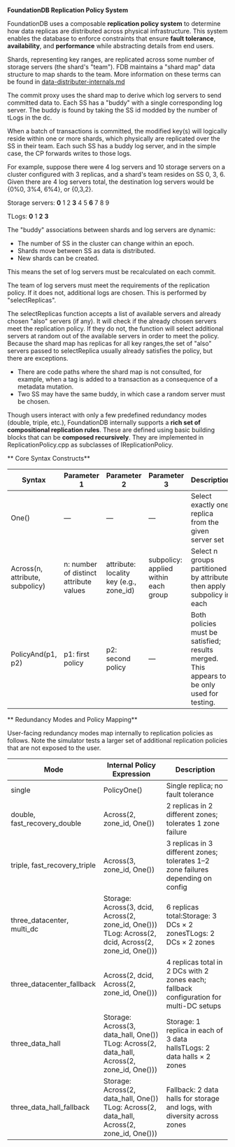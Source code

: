 **FoundationDB Replication Policy System**

FoundationDB uses a composable **replication policy system** to determine how data replicas are distributed across physical infrastructure. This system enables 
the database to enforce constraints that ensure **fault tolerance**, **availability**, and **performance** while abstracting details from end users.

Shards, representing key ranges, are replicated across some number of storage servers (the shard's "team"). FDB maintains a "shard map" data structure to map 
shards to the team. More information on these terms can be found in [data-distributer-internals.md](http://data-distributer-internals.md)

The commit proxy uses the shard map to derive which log servers to send committed data to. Each SS has a "buddy" with a single corresponding log server. The 
buddy is found by taking the SS id modded by the number of tLogs in the dc.

When a batch of transactions is committed, the modified key(s) will logically reside within one or more shards, which physically are replicated over the SS in their team. Each such SS has a buddy
log server, and in the simple case, the CP forwards writes to those logs.

For example, suppose there were 4 log servers and 10 storage servers on a cluster configured with 3 replicas, and a shard's team resides on SS 0, 3, 6. Given 
there are 4 log servers total, the destination log servers would be {0%0, 3%4, 6%4}, or {0,3,2}.

Storage servers: **0** 1 2 **3** 4 5 **6** 7 8 9

TLogs: **0** 1 **2** **3**

The "buddy" associations between shards and log servers are dynamic:

- The number of SS in the cluster can change within an epoch.
- Shards move between SS as data is distributed.
- New shards can be created.

This means the set of log servers must be recalculated on each commit.

The team of log servers must meet the requirements of the replication policy. If it does not, additional logs are chosen. This is performed by "selectReplicas".

The selectReplicas function accepts a list of available servers and already chosen "also" servers (if any). It will check if the already chosen servers meet the 
replication policy. If they do not, the function will select additional servers at random out of the available servers in order to meet the policy. Because the 
shard map has replicas for all key ranges,the set of "also" servers passed to selectReplica usually already satisfies the policy, but there are exceptions.

- There are code paths where the shard map is not consulted, for example, when a tag is added to a transaction as a consequence of a metadata mutation.
- Two SS may have the same buddy, in which case a random server must be chosen.

Though users interact with only a few predefined redundancy modes (double, triple, etc.), FoundationDB internally supports a **rich set of compositional 
replication rules**. These are defined using basic building blocks that can be **composed recursively**. They are implemented in ReplicationPolicy.cpp as 
subclasses of IReplicationPolicy.

** Core Syntax Constructs**

| Syntax                  | Parameter 1                          | Parameter 2                            | Parameter 3                        | Description                                                                              |
| ----------------------- | ------------------------------------ | -------------------------------------- | ---------------------------------- | ---------------------------------------------------------------------------------------- |
| One()                   | —                                    | —                                      | —                                  | Select exactly one replica from the given server set                                    |
| Across(n, attribute, subpolicy) | n: number of distinct attribute values | attribute: locality key (e.g., zone\_id) | subpolicy: applied within each group | Select n groups partitioned by attribute, then apply subpolicy in each                     |
| PolicyAnd(p1, p2)       | p1: first policy                     | p2: second policy                      | —                                  | Both policies must be satisfied; results merged. This appears to be only used for testing. |

** Redundancy Modes and Policy Mapping**

User-facing redundancy modes map internally to replication policies as follows. Note the simulator tests a larger set of additional replication policies that are not exposed to the user.

| Mode                          | Internal Policy Expression                                                                              | Description                                                                           |
| ----------------------------- | ----------------------------------------------------------------------------------------------------------- | ------------------------------------------------------------------------------------- |
| single                        | PolicyOne()                                                                                                 | Single replica; no fault tolerance                                                     |
| double, fast\_recovery\_double | Across(2, zone\_id, One())                                                                                  | 2 replicas in 2 different zones; tolerates 1 zone failure                              |
| triple, fast\_recovery\_triple | Across(3, zone\_id, One())                                                                                  | 3 replicas in 3 different zones; tolerates 1–2 zone failures depending on config        |
| three\_datacenter, multi\_dc   | Storage: Across(3, dcid, Across(2, zone\_id, One())) TLog: Across(2, dcid, Across(2, zone\_id, One()))   | 6 replicas total:Storage: 3 DCs × 2 zonesTLogs: 2 DCs × 2 zones                        |
| three\_datacenter\_fallback    | Across(2, dcid, Across(2, zone\_id, One()))                                                                 | 4 replicas total in 2 DCs with 2 zones each; fallback configuration for multi-DC setups |
| three\_data\_hall              | Storage: Across(3, data\_hall, One()) TLog: Across(2, data\_hall, Across(2, zone\_id, One()))            | Storage: 1 replica in each of 3 data hallsTLogs: 2 data halls × 2 zones                |
| three\_data\_hall\_fallback   | Storage: Across(2, data\_hall, One()) TLog: Across(2, data\_hall, Across(2, zone\_id, One()))            | Fallback: 2 data halls for storage and logs, with diversity across zones               |
```

